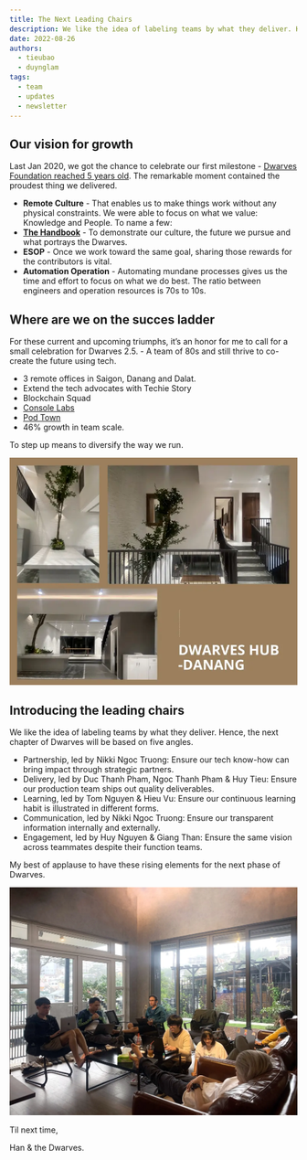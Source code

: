 ```yaml
---
title: The Next Leading Chairs
description: We like the idea of labeling teams by what they deliver. Hence, the next chapter of Dwarves will be based on five angles.
date: 2022-08-26
authors:
  - tieubao
  - duynglam
tags:
  - team
  - updates
  - newsletter
---
```


## Our vision for growth

Last Jan 2020, we got the chance to celebrate our first milestone - [Dwarves Foundation reached 5 years old](https://dwarves.foundation/five). The remarkable moment contained the proudest thing we delivered.

- **Remote Culture** - That enables us to make things work without any physical constraints. We were able to focus on what we value: Knowledge and People. To name a few:
- **[The Handbook](https://dwarves.foundation/radar/)** - To demonstrate our culture, the future we pursue and what portrays the Dwarves.
- **ESOP** - Once we work toward the same goal, sharing those rewards for the contributors is vital.
- **Automation Operation** - Automating mundane processes gives us the time and effort to focus on what we do best. The ratio between engineers and operation resources is 70s to 10s.

## Where are we on the succes ladder

For these current and upcoming triumphs, it’s an honor for me to call for a small celebration for Dwarves 2.5. - A team of 80s and still thrive to co-create the future using tech.

- 3 remote offices in Saigon, Danang and Dalat.
- Extend the tech advocates with Techie Story
- Blockchain Squad
- [Console Labs](https://console.so/)
- [Pod Town](https://pod.town/)
- 46% growth in team scale.

To step up means to diversify the way we run.

![](assets/the-next-leading-chairs_4d913fb4cbfac771e8b55d79a1855b46_md5.webp)

## Introducing the leading chairs

We like the idea of labeling teams by what they deliver. Hence, the next chapter of Dwarves will be based on five angles.

- Partnership, led by Nikki Ngoc Truong: Ensure our tech know-how can bring impact through strategic partners.
- Delivery, led by Duc Thanh Pham, Ngoc Thanh Pham & Huy Tieu: Ensure our production team ships out quality deliverables.
- Learning, led by Tom Nguyen & Hieu Vu: Ensure our continuous learning habit is illustrated in different forms.
- Communication, led by Nikki Ngoc Truong: Ensure our transparent information internally and externally.
- Engagement, led by Huy Nguyen & Giang Than: Ensure the same vision across teammates despite their function teams.

My best of applause to have these rising elements for the next phase of Dwarves.

![](assets/the-next-leading-chairs_0b2a2535fa84512ad9d05bd2dc24f3ae_md5.webp)

Til next time,

Han & the Dwarves.
